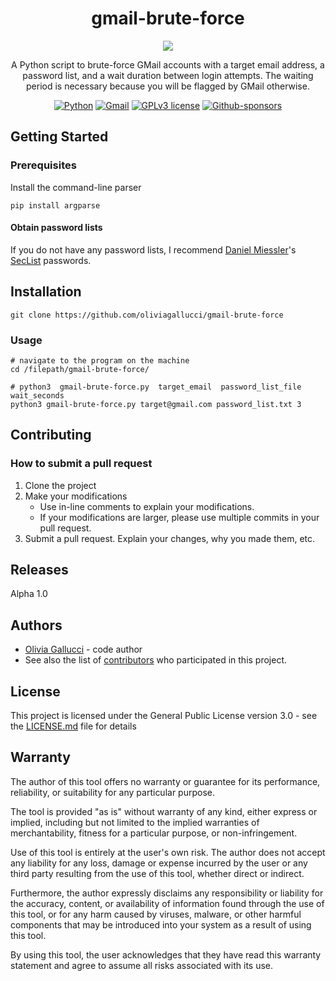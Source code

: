 <div align="center">

  # gmail-brute-force
  
  ![](https://github.com/oliviagallucci/gmail-brute-force/blob/master/misc/gmail-brute-force.gif)
  
  A Python script to brute-force GMail accounts with a target email address, a password list, and a wait duration between login attempts. The waiting period is necessary because you will be flagged by GMail otherwise. 
  
  <a href="https://www.python.org/">![Python](https://img.shields.io/badge/pythonv-3.8-3670A0?style=for-the-badge&logo=python&logoColor=ffdd54)</a>
  <a href="https://mail.google.com/">![Gmail](https://img.shields.io/badge/Gmail-D14836?style=for-the-badge&logo=gmail&logoColor=white)</a>
  <a href="https://github.com/oliviagallucci/gmail-brute-force/blob/master/LICENSE.md">![GPLv3 license](https://img.shields.io/badge/License-GPLv3-green.svg?style=for-the-badge)</a>
  <a href="https://github.com/sponsors/oliviagallucci">![Github-sponsors](https://img.shields.io/badge/sponsor-pink?style=for-the-badge&logo=GitHub-Sponsors&logoColor=#EA4AAA)</a>

</div>

## Getting Started

### Prerequisites

Install the command-line parser 

```
pip install argparse
```

#### Obtain password lists 

If you do not have any password lists, I recommend [Daniel Miessler](https://github.com/danielmiessler)'s [SecList](https://github.com/danielmiessler/SecLists/tree/master/Passwords) passwords.

## Installation 

```script 
git clone https://github.com/oliviagallucci/gmail-brute-force
```

### Usage
```
# navigate to the program on the machine 
cd /filepath/gmail-brute-force/
```

```
# python3  gmail-brute-force.py  target_email  password_list_file  wait_seconds 
python3 gmail-brute-force.py target@gmail.com password_list.txt 3
```

## Contributing

### How to submit a pull request 

1. Clone the project 
2. Make your modifications 
   * Use in-line comments to explain your modifications. 
   * If your modifications are larger, please use multiple commits in your pull request. 
3. Submit a pull request. Explain your changes, why you made them, etc.

## Releases 

Alpha 1.0

## Authors

* [Olivia Gallucci](https://github.com/oliviagallucci) - code author 
* See also the list of [contributors](https://github.com/oliviagallucci/gmail-brute-force/contributors) who participated in this project.

## License

This project is licensed under the General Public License version 3.0 - see the [LICENSE.md](LICENSE.md) file for details

## Warranty  
The author of this tool offers no warranty or guarantee for its performance, reliability, or suitability for any particular purpose.

The tool is provided "as is" without warranty of any kind, either express or implied, including but not limited to the implied warranties of merchantability, fitness for a particular purpose, or non-infringement.

Use of this tool is entirely at the user's own risk. The author does not accept any liability for any loss, damage or expense incurred by the user or any third party resulting from the use of this tool, whether direct or indirect.

Furthermore, the author expressly disclaims any responsibility or liability for the accuracy, content, or availability of information found through the use of this tool, or for any harm caused by viruses, malware, or other harmful components that may be introduced into your system as a result of using this tool.

By using this tool, the user acknowledges that they have read this warranty statement and agree to assume all risks associated with its use.
